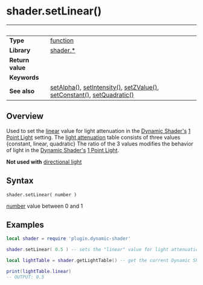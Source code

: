 # shader.setLinear()

|                      | &nbsp; 
| -------------------- | ---------------------------------------------------------------
| __Type__             | [function](http://docs.coronalabs.com/api/type/Function.html)
| __Library__          | [shader.*](README.md)
| __Return value__     | 
| __Keywords__         | 
| __See also__         | [setAlpha()](setAlpha.markdown), [setIntensity()](setIntensity.markdown), [setZValue()](setZValue.markdown), [setConstant()](setConstant.markdown), [setQuadratic()](setQuadratic.markdown)


## Overview

Used to set the [linear](https://developer.valvesoftware.com/wiki/Constant-Linear-Quadratic_Falloff#Linear_Attenuation) value for light attenuation in the [Dynamic Shader's](README.md) [1 Point Light](https://docs.coronalabs.com/guide/graphics/effects.html#composite.normalmapwith1pointlight) setting.
The [light attenuation](https://developer.valvesoftware.com/wiki/Constant-Linear-Quadratic_Falloff) table consists of three values {constant, linear, quadratic}
The ratio of the 3 values modifies the behavior of light in the [Dynamic Shader's](README.md) [1 Point Light](https://docs.coronalabs.com/guide/graphics/effects.html#composite.normalmapwith1pointlight).

__Not used with__  [directional light](https://docs.coronalabs.com/guide/graphics/effects.html#composite.normalmapwith1dirlight)


## Syntax

	shader.setLinear( number )

[number](https://docs.coronalabs.com/api/type/Number.html) value between 0 and 1

## Examples

``````lua
local shader = require 'plugin.dynamic-shader'

shader.setLinear( 0.5 ) -- sets the "linear" value for light attenuation in the Dynamic Shader's 1 Point Light setting

local lightTable = shader.getLightTable() -- get the current Dynamic Shader values

print(lightTable.linear)
-- OUTPUT: 0.5


``````
